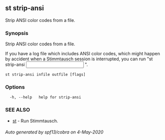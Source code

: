 ## st strip-ansi

Strip ANSI color codes from a file.

### Synopsis

Strip ANSI color codes from a file.

If you have a log file which includes ANSI color codes, which might happen by
accident when a Stimmtausch session is interrupted, you can run "st strip-ansi
<input file> <output file>".

```
st strip-ansi infile outfile [flags]
```

### Options

```
  -h, --help   help for strip-ansi
```

### SEE ALSO

* [st](st.md)	 - Run Stimmtausch.

###### Auto generated by spf13/cobra on 4-May-2020
